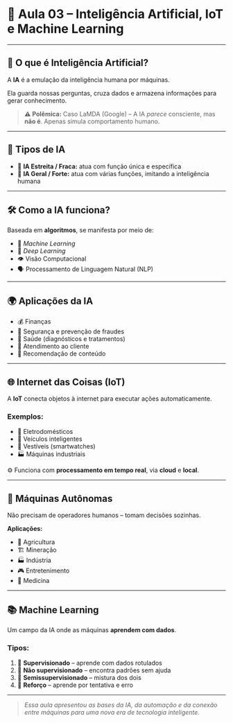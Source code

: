 # 🤖 Aula 03 – Inteligência Artificial, IoT e Machine Learning

---

## 🧠 O que é Inteligência Artificial?

A **IA** é a emulação da inteligência humana por máquinas.

Ela guarda nossas perguntas, cruza dados e armazena informações para gerar conhecimento.

> **⚠️ Polêmica:** Caso LaMDA (Google) – A IA *parece* consciente, mas **não é**. Apenas simula comportamento humano.

---

## 🧩 Tipos de IA

- 🎯 **IA Estreita / Fraca:** atua com função única e específica  
- 🧠 **IA Geral / Forte:** atua com várias funções, imitando a inteligência humana

---

## 🛠️ Como a IA funciona?

Baseada em **algoritmos**, se manifesta por meio de:

- 🧠 *Machine Learning*  
- 🌊 *Deep Learning*  
- 👁️ Visão Computacional  
- 🗣️ Processamento de Linguagem Natural (NLP)

---

## 🌍 Aplicações da IA

- 💰 Finanças  
- 🔐 Segurança e prevenção de fraudes  
- 🏥 Saúde (diagnósticos e tratamentos)  
- 🤖 Atendimento ao cliente  
- 🎯 Recomendação de conteúdo

---

## 🌐 Internet das Coisas (IoT)

A **IoT** conecta objetos à internet para executar ações automaticamente.

### Exemplos:
- 🏡 Eletrodomésticos  
- 🚗 Veículos inteligentes  
- 🧢 Vestíveis (smartwatches)  
- 🏭 Máquinas industriais

⚙️ Funciona com **processamento em tempo real**, via **cloud** e **local**.

---

## 🤖 Máquinas Autônomas

Não precisam de operadores humanos – tomam decisões sozinhas.

**Aplicações:**
- 🌾 Agricultura  
- 🏗️ Mineração  
- 🏭 Indústria  
- 🎮 Entretenimento  
- 🏥 Medicina

---

## 📚 Machine Learning

Um campo da IA onde as máquinas **aprendem com dados**.

### Tipos:
1. 📘 **Supervisionado** – aprende com dados rotulados  
2. 📗 **Não supervisionado** – encontra padrões sem ajuda  
3. 📙 **Semissupervisionado** – mistura dos dois  
4. 🧠 **Reforço** – aprende por tentativa e erro

---

> *Essa aula apresentou as bases da IA, da automação e da conexão entre máquinas para uma nova era de tecnologia inteligente.*
